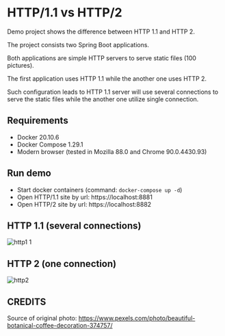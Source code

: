 # HTTP/1.1 vs HTTP/2
Demo project shows the difference between HTTP 1.1 and HTTP 2.

The project consists two Spring Boot applications.

Both applications are simple HTTP servers to serve static files (100 pictures).

The first application uses HTTP 1.1 while the another one uses HTTP 2.

Such configuration leads to HTTP 1.1 server will use several connections 
to serve the static files while the another one utilize single connection.

## Requirements
- Docker 20.10.6
- Docker Compose 1.29.1
- Modern browser (tested in Mozilla 88.0 and Chrome 90.0.4430.93)

## Run demo
- Start docker containers (command: `docker-compose up -d`)
- Open HTTP/1.1 site by url: https://localhost:8881 
- Open HTTP/2 site by url: https://localhost:8882

## HTTP 1.1 (several connections)
![http1 1](https://user-images.githubusercontent.com/27987608/117559360-c6245500-b0ae-11eb-8ebb-98d0115d0b39.png)

## HTTP 2 (one connection)
![http2](https://user-images.githubusercontent.com/27987608/117559383-0388e280-b0af-11eb-97ad-bdaa4d96de55.png)

## CREDITS
Source of original photo: https://www.pexels.com/photo/beautiful-botanical-coffee-decoration-374757/
